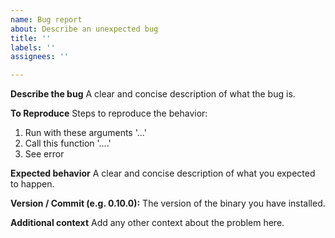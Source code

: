```yaml
---
name: Bug report
about: Describe an unexpected bug
title: ''
labels: ''
assignees: ''

---
```


**Describe the bug**
A clear and concise description of what the bug is.

**To Reproduce**
Steps to reproduce the behavior:
1. Run with these arguments '...'
2. Call this function '....'
3. See error

**Expected behavior**
A clear and concise description of what you expected to happen.

**Version / Commit (e.g. 0.10.0):**
The version of the binary you have installed.

**Additional context**
Add any other context about the problem here.
